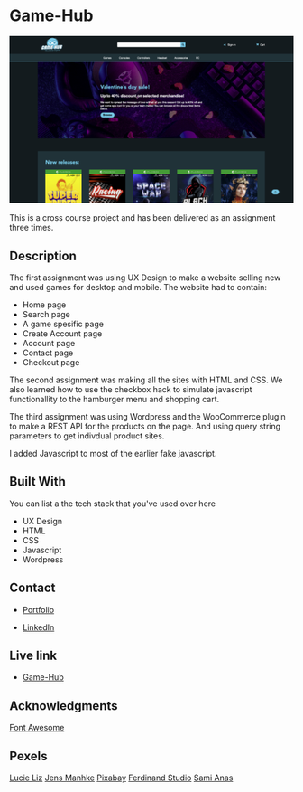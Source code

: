 # Game-Hub

![image](./images/Skjermbilde%202022-12-09%20kl.%2014.16.35.png)

This is a cross course project and has been delivered as an assignment three times.

## Description

The first assignment was using UX Design to make a website selling new and used games for desktop and mobile.
The website had to contain:

- Home page
- Search page
- A game spesific page
- Create Account page
- Account page
- Contact page
- Checkout page

The second assignment was making all the sites with HTML and CSS. We also learned how to use the checkbox hack to simulate javascript functionallity to the hamburger menu and shopping cart.

The third assignment was using Wordpress and the WooCommerce plugin to make a REST API for the products on the page. And using query string parameters to get indivdual product sites.

I added Javascript to most of the earlier fake javascript.

## Built With

You can list a the tech stack that you've used over here

- UX Design
- HTML
- CSS
- Javascript
- Wordpress

## Contact

- [Portfolio](https://elegant-gecko-c4d465.netlify.app/index.html)

- [LinkedIn](https://www.linkedin.com/in/h%C3%A5kon-willand-engebretsen-03148a229/)

## Live link

- [Game-Hub](https://eloquent-spence-06f29a.netlify.app)

## Acknowledgments

[Font Awesome](https://fontawesome.com/)

## Pexels

[Lucie Liz](https://www.pexels.com/nb-no/bilde/teknologi-tastatur-lys-hodetelefon-3165335/)
[Jens Manhke](https://www.pexels.com/nb-no/bilde/tilkobling-forbindelse-teknologi-display-776092/)
[Pixabay](https://www.pexels.com/nb-no/bilde/silhuett-mysterium-take-takete-289367/)
[Ferdinand Studio](https://www.pexels.com/nb-no/bilde/heks-kostyme-halloween-allehelgensaften-3922102/)
[Sami Anas](https://www.pexels.com/nb-no/bilde/skumring-kyst-bakke-as-5137664/)
